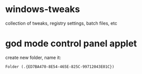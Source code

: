 # windows-tweaks
collection of tweaks, registry settings, batch files, etc

# god mode control panel applet
create new folder, name it:
```
Folder (.{ED7BA470-8E54-465E-825C-99712043E01C})
```